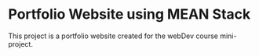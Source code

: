 # Portfolio Website using MEAN Stack

This project is a portfolio website created for the webDev course mini-project.
